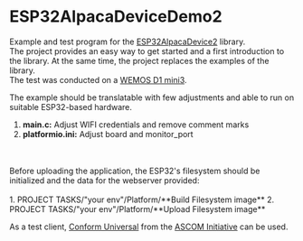 # ESP32AlpacaDeviceDemo2

Example and test program for the [ESP32AlpacaDevice2](https://github.com/npeter/ESP32AlpacaDevices2) library.
<br>
The project provides an easy way to get started and a first introduction to the library.
At the same time, the project replaces the examples of the library.
<br>
The test was conducted on a
[WEMOS D1 mini3](https://docs.platformio.org/en/stable/boards/espressif32/wemos_d1_mini32.html).

The example should be translatable with few adjustments and able to run on suitable ESP32-based hardware.
<br>

1. **main.c:** Adjust WIFI credentials and remove comment marks
2. **platformio.ini:** Adjust board and monitor_port
<br>
<br>
Before uploading the application, the ESP32's filesystem should be initialized and the data for the webserver provided:
<br>
<br>
1. PROJECT TASKS/"your env"/Platform/**Build Filesystem image**
2. PROJECT TASKS/"your env"/Platform/**Upload Filesystem image**
<br>

As a test client, [Conform Universal](https://github.com/ASCOMInitiative/ConformU) from the [ASCOM Initiative](https://ascom-standards.org/Initiative/Index.htm) can be used.